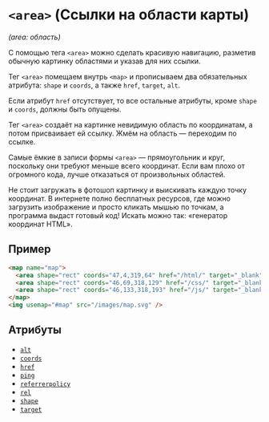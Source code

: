 # `<area>` (Ссылки на области карты)

_(area: область)_

С помощью тега `<area>` можно сделать красивую навигацию, разметив обычную картинку областями и указав для них ссылки.

Тег `<area>` помещаем внутрь `<map>` и прописываем два обязательных атрибута: `shape` и `coords`, а также `href`, `target`, `alt`.

Если атрибут `href` отсутствует, то все остальные атрибуты, кроме `shape` и `coords`, должны быть опущены.

Тег `<area>` создаёт на картинке невидимую область по координатам, а потом присваивает ей ссылку. Жмём на область — переходим по ссылке.

Самые ёмкие в записи формы `<area>` — прямоугольник и круг, поскольку они требуют меньше всего координат. Если вам плохо от огромного кода, лучше отказаться от произвольных областей.

Не стоит загружать в фотошоп картинку и выискивать каждую точку координат. В интернете полно бесплатных ресурсов, где можно загрузить изображение и просто кликать мышью по точкам, а программа выдаст готовый код! Искать можно так: «генератор координат HTML».

## Пример

```html
<map name="map">
  <area shape="rect" coords="47,4,319,64" href="/html/" target="_blank" alt="HTML" />
  <area shape="rect" coords="46,69,318,129" href="/css/" target="_blank" alt="CSS" />
  <area shape="rect" coords="46,133,318,193" href="/js/" target="_blank" alt="JS" />
</map>
<img usemap="#map" src="/images/map.svg" />
```

## Атрибуты

- [`alt`](<../ATTRIBUTES/alt (АЛЬТЕРНАТИВНЫЙ ТЕКСТ).md>)
- [`coords`](<../ATTRIBUTES/coords (КООРДИНАТЫ ОБЛАСТЕЙ).md>)
- [`href`](<../ATTRIBUTES/href (ССЫЛКА НА URL).md>)
- [`ping`](<../ATTRIBUTES/ping (POST-ЗАПРОС на сервер).md>)
- [`referrerpolicy`](<../ATTRIBUTES/referrerpolicy (ДАННЫЕ ПРИ ПЕРЕХОДЕ).md>)
- [`rel`](<../ATTRIBUTES/rel (СВЯЗЬ ССЫЛКИ СО СТРАНИЦЕЙ).md>)
- [`shape`](<../ATTRIBUTES/shape (ФОРМА ОБЛАСТИ).md>)
- [`target`](<../ATTRIBUTES/target (СПОСОБ ОТКРЫТИЯ ССЫЛКИ).md>)
